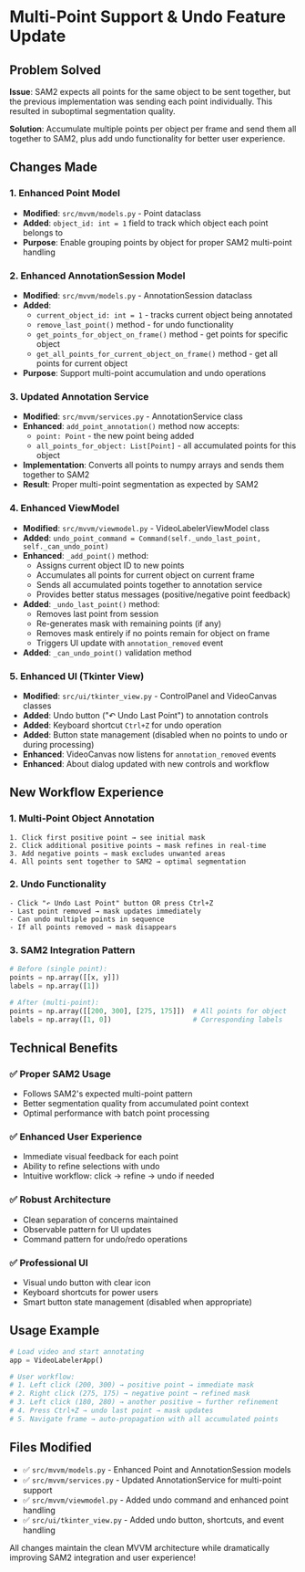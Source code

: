 # Multi-Point Support & Undo Feature Update

## Problem Solved
**Issue**: SAM2 expects all points for the same object to be sent together, but the previous implementation was sending each point individually. This resulted in suboptimal segmentation quality.

**Solution**: Accumulate multiple points per object per frame and send them all together to SAM2, plus add undo functionality for better user experience.

## Changes Made

### 1. Enhanced Point Model
- **Modified**: `src/mvvm/models.py` - Point dataclass
- **Added**: `object_id: int = 1` field to track which object each point belongs to
- **Purpose**: Enable grouping points by object for proper SAM2 multi-point handling

### 2. Enhanced AnnotationSession Model
- **Modified**: `src/mvvm/models.py` - AnnotationSession dataclass  
- **Added**: 
  - `current_object_id: int = 1` - tracks current object being annotated
  - `remove_last_point()` method - for undo functionality
  - `get_points_for_object_on_frame()` method - get points for specific object
  - `get_all_points_for_current_object_on_frame()` method - get all points for current object
- **Purpose**: Support multi-point accumulation and undo operations

### 3. Updated Annotation Service
- **Modified**: `src/mvvm/services.py` - AnnotationService class
- **Enhanced**: `add_point_annotation()` method now accepts:
  - `point: Point` - the new point being added
  - `all_points_for_object: List[Point]` - all accumulated points for this object
- **Implementation**: Converts all points to numpy arrays and sends them together to SAM2
- **Result**: Proper multi-point segmentation as expected by SAM2

### 4. Enhanced ViewModel
- **Modified**: `src/mvvm/viewmodel.py` - VideoLabelerViewModel class
- **Added**: `undo_point_command = Command(self._undo_last_point, self._can_undo_point)`
- **Enhanced**: `_add_point()` method:
  - Assigns current object ID to new points
  - Accumulates all points for current object on current frame
  - Sends all accumulated points together to annotation service
  - Provides better status messages (positive/negative point feedback)
- **Added**: `_undo_last_point()` method:
  - Removes last point from session
  - Re-generates mask with remaining points (if any)
  - Removes mask entirely if no points remain for object on frame
  - Triggers UI update with `annotation_removed` event
- **Added**: `_can_undo_point()` validation method

### 5. Enhanced UI (Tkinter View)
- **Modified**: `src/ui/tkinter_view.py` - ControlPanel and VideoCanvas classes
- **Added**: Undo button ("↶ Undo Last Point") to annotation controls
- **Added**: Keyboard shortcut `Ctrl+Z` for undo operation
- **Added**: Button state management (disabled when no points to undo or during processing)
- **Enhanced**: VideoCanvas now listens for `annotation_removed` events
- **Enhanced**: About dialog updated with new controls and workflow

## New Workflow Experience

### 1. Multi-Point Object Annotation
```
1. Click first positive point → see initial mask
2. Click additional positive points → mask refines in real-time
3. Add negative points → mask excludes unwanted areas  
4. All points sent together to SAM2 → optimal segmentation
```

### 2. Undo Functionality
```
- Click "↶ Undo Last Point" button OR press Ctrl+Z
- Last point removed → mask updates immediately
- Can undo multiple points in sequence
- If all points removed → mask disappears
```

### 3. SAM2 Integration Pattern
```python
# Before (single point):
points = np.array([[x, y]])
labels = np.array([1])

# After (multi-point):
points = np.array([[200, 300], [275, 175]])  # All points for object
labels = np.array([1, 0])                    # Corresponding labels
```

## Technical Benefits

### ✅ **Proper SAM2 Usage**
- Follows SAM2's expected multi-point pattern
- Better segmentation quality from accumulated point context
- Optimal performance with batch point processing

### ✅ **Enhanced User Experience**  
- Immediate visual feedback for each point
- Ability to refine selections with undo
- Intuitive workflow: click → refine → undo if needed

### ✅ **Robust Architecture**
- Clean separation of concerns maintained
- Observable pattern for UI updates
- Command pattern for undo/redo operations

### ✅ **Professional UI**
- Visual undo button with clear icon
- Keyboard shortcuts for power users
- Smart button state management (disabled when appropriate)

## Usage Example

```python
# Load video and start annotating
app = VideoLabelerApp()

# User workflow:
# 1. Left click (200, 300) → positive point → immediate mask
# 2. Right click (275, 175) → negative point → refined mask  
# 3. Left click (180, 280) → another positive → further refinement
# 4. Press Ctrl+Z → undo last point → mask updates
# 5. Navigate frame → auto-propagation with all accumulated points
```

## Files Modified
- ✅ `src/mvvm/models.py` - Enhanced Point and AnnotationSession models
- ✅ `src/mvvm/services.py` - Updated AnnotationService for multi-point support  
- ✅ `src/mvvm/viewmodel.py` - Added undo command and enhanced point handling
- ✅ `src/ui/tkinter_view.py` - Added undo button, shortcuts, and event handling

All changes maintain the clean MVVM architecture while dramatically improving SAM2 integration and user experience!
